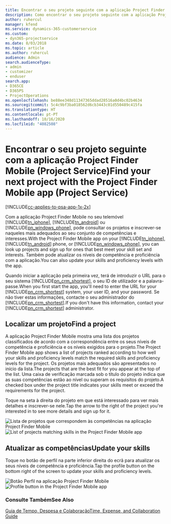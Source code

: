 ```yaml
---
title: Encontrar o seu projeto seguinte com a aplicação Project Finder Mobile
description: Como encontrar o seu projeto seguinte com a aplicação Project Finder Mobile para o Project Service
author: ruhercul
manager: kfend
ms.service: dynamics-365-customerservice
ms.custom:
- dyn365-projectservice
ms.date: 8/03/2018
ms.topic: article
ms.author: ruhercul
audience: Admin
search.audienceType:
- admin
- customizer
- enduser
search.app:
- D365CE
- D365PS
- ProjectOperations
ms.openlocfilehash: be88ee348d11347365ddad28516a0d4bc02b4634
ms.sourcegitcommit: 5c4c9bf3ba018562d6cb3443c01d550489c415fa
ms.translationtype: HT
ms.contentlocale: pt-PT
ms.lasthandoff: 10/16/2020
ms.locfileid: "4082508"
---
```

# <a name="find-your-next-project-with-the-project-finder-mobile-app-project-service"></a><span data-ttu-id="d8bf2-103">Encontrar o seu projeto seguinte com a aplicação Project Finder Mobile (Project Service)</span><span class="sxs-lookup"><span data-stu-id="d8bf2-103">Find your next project with the Project Finder Mobile app (Project Service)</span></span>

[!INCLUDE[cc-applies-to-psa-app-1x-2x](../includes/cc-applies-to-psa-app-1x-2x.md)]

<span data-ttu-id="d8bf2-104">Com a aplicação Project Finder Mobile no seu telemóvel [!INCLUDE[tn_iphone](../includes/tn-iphone.md)], [!INCLUDE[tn_android](../includes/tn-android.md)] ou [!INCLUDE[pn_windows_phone](../includes/pn-windows-phone.md)], pode consultar os projetos e inscrever-se naqueles mais adequados ao seu conjunto de competências e interesses.</span><span class="sxs-lookup"><span data-stu-id="d8bf2-104">With the Project Finder Mobile app on your [!INCLUDE[tn_iphone](../includes/tn-iphone.md)], [!INCLUDE[tn_android](../includes/tn-android.md)] phone, or [!INCLUDE[pn_windows_phone](../includes/pn-windows-phone.md)], you can look up projects and sign up for ones that best meet your skill set and interests.</span></span> <span data-ttu-id="d8bf2-105">Também pode atualizar os níveis de competência e proficiência com a aplicação.</span><span class="sxs-lookup"><span data-stu-id="d8bf2-105">You can also update your skills and proficiency levels with the app.</span></span>  
  
 <span data-ttu-id="d8bf2-106">Quando iniciar a aplicação pela primeira vez, terá de introduzir o URL para o seu sistema [!INCLUDE[pn_crm_shortest](../includes/pn-crm-shortest.md)], o seu ID de utilizador e a palavra-passe.</span><span class="sxs-lookup"><span data-stu-id="d8bf2-106">When you first start the app, you'll need to enter the URL for your [!INCLUDE[pn_crm_shortest](../includes/pn-crm-shortest.md)] system, your user ID, and your password.</span></span> <span data-ttu-id="d8bf2-107">Se não tiver estas informações, contacte o seu administrador do [!INCLUDE[pn_crm_shortest](../includes/pn-crm-shortest.md)].</span><span class="sxs-lookup"><span data-stu-id="d8bf2-107">If you don't have this information,  contact your [!INCLUDE[pn_crm_shortest](../includes/pn-crm-shortest.md)] administrator.</span></span>  
  
## <a name="find-a-project"></a><span data-ttu-id="d8bf2-108">Localizar um projeto</span><span class="sxs-lookup"><span data-stu-id="d8bf2-108">Find a project</span></span>  
 <span data-ttu-id="d8bf2-109">A aplicação Project Finder Mobile mostra uma lista dos projetos classificados de acordo com a correspondência entre os seus níveis de competência e proficiência e os níveis exigidos para o projeto.</span><span class="sxs-lookup"><span data-stu-id="d8bf2-109">The Project Finder Mobile app shows a list of projects ranked according to how well your skills and proficiency levels match the required skills and proficiency levels for the project.</span></span> <span data-ttu-id="d8bf2-110">Os projetos mais adequados são apresentados no início da lista.</span><span class="sxs-lookup"><span data-stu-id="d8bf2-110">The projects that are the best fit for you appear at the top of the list.</span></span> <span data-ttu-id="d8bf2-111">Uma caixa de verificação marcada sob o título do projeto indica que as suas competências estão ao nível ou superam os requisitos do projeto.</span><span class="sxs-lookup"><span data-stu-id="d8bf2-111">A checked box under the project title indicates your skills meet or exceed the requirements for the project.</span></span>  
  
 <span data-ttu-id="d8bf2-112">Toque na seta à direita do projeto em que está interessado para ver mais detalhes e inscrever-se nele.</span><span class="sxs-lookup"><span data-stu-id="d8bf2-112">Tap the arrow to the right of the project you're interested in to see more details and sign up for it.</span></span>  
  
 <span data-ttu-id="d8bf2-113">![Lista de projetos que correspondem às competências na aplicação Project Finder Mobile](../psa/media/project-service-project-finder-list.png "Lista de projetos que correspondem às competências na aplicação Project Finder Mobile")</span><span class="sxs-lookup"><span data-stu-id="d8bf2-113">![List of projects matching skills in the Project Finder Mobile app](../psa/media/project-service-project-finder-list.png "List of projects matching skills in the Project Finder Mobile app")</span></span>  
  
## <a name="update-your-skills"></a><span data-ttu-id="d8bf2-114">Atualizar as competências</span><span class="sxs-lookup"><span data-stu-id="d8bf2-114">Update your skills</span></span>  
 <span data-ttu-id="d8bf2-115">Toque no botão de perfil na parte inferior direita do ecrã para atualizar os seus níveis de competência e proficiência.</span><span class="sxs-lookup"><span data-stu-id="d8bf2-115">Tap the profile button on the bottom right of the screen to update your skills and proficiency levels.</span></span>  
  
 <span data-ttu-id="d8bf2-116">![Botão Perfil na aplicação Project Finder Mobile](../psa/media/project-service-project-finder-profile.png "Botão Perfil na aplicação Project Finder Mobile")</span><span class="sxs-lookup"><span data-stu-id="d8bf2-116">![Profile button in the Project Finder Mobile app](../psa/media/project-service-project-finder-profile.png "Profile button in the Project Finder Mobile app")</span></span>  
  
### <a name="see-also"></a><span data-ttu-id="d8bf2-117">Consulte Também</span><span class="sxs-lookup"><span data-stu-id="d8bf2-117">See Also</span></span>  
 [<span data-ttu-id="d8bf2-118">Guia de Tempo, Despesa e Colaboração</span><span class="sxs-lookup"><span data-stu-id="d8bf2-118">Time, Expense, and Collaboration Guide</span></span>](../psa/time-expense-collaboration-guide.md)
